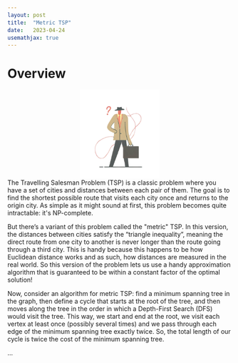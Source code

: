 ```yaml
---
layout: post
title:  "Metric TSP"
date:   2023-04-24
usemathjax: true
---
```

<style>
table {
  border-collapse: collapse;
  width: 10%;

}

th, td {
  padding: 1px;
  text-align: center;
}
</style>
# Overview
<img src="/assets/posts/tsp.png"
     alt="Minimalistic vector art of Knapsack problem with fruit"
     style="float: center; width: 180px; height: 200px; display: block;
  margin-left: auto;
  margin-right: auto;" />
The Travelling Salesman Problem (TSP) is a classic problem where you have a set of cities and distances between each pair of them. The goal is to find the shortest possible route that visits each city once and returns to the origin city. As simple as it might sound at first, this problem becomes quite intractable: it's NP-complete.

But there’s a variant of this problem called the "metric" TSP. In this version, the distances between cities satisfy the “triangle inequality”, meaning the direct route from one city to another is never longer than the route going through a third city. This is handy because this happens to be how Euclidean distance works and as such, how distances are measured in the real world. So this version of the problem lets us use a handy approximation algorithm that is guaranteed to be within a constant factor of the optimal solution!

Now, consider an algorithm for metric TSP: find a minimum spanning tree in the graph, then define a cycle that starts at the root of the tree, and then moves along the tree in the order in which a Depth-First Search (DFS) would visit the tree. This way, we start and end at the root, we visit each vertex at least once (possibly several times) and we pass through each edge of the minimum spanning tree exactly twice. So, the total length of our cycle is twice the cost of the minimum spanning tree.

...